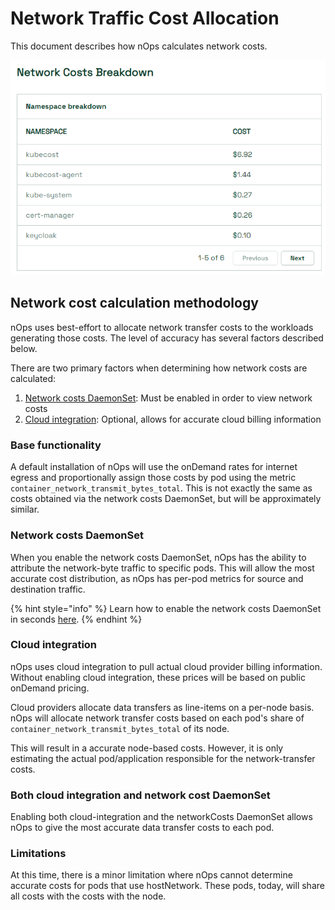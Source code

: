 # Network Traffic Cost Allocation

This document describes how nOps calculates network costs.

![network-costs screenshot](/images/network-cost-overview.png)

## Network cost calculation methodology

nOps uses best-effort to allocate network transfer costs to the workloads generating those costs. The level of accuracy has several factors described below.

There are two primary factors when determining how network costs are calculated:&#x20;

1. [Network costs DaemonSet](/install-and-configure/advanced-configuration/network-costs-configuration.md): Must be enabled in order to view network costs
2. [Cloud integration](/install-and-configure/install/cloud-integration/README.md): Optional, allows for accurate cloud billing information

### Base functionality

A default installation of nOps will use the onDemand rates for internet egress and proportionally assign those costs by pod using the metric `container_network_transmit_bytes_total`. This is not exactly the same as costs obtained via the network costs DaemonSet, but will be approximately similar.

### Network costs DaemonSet

When you enable the network costs DaemonSet, nOps has the ability to attribute the network-byte traffic to specific pods. This will allow the most accurate cost distribution, as nOps has per-pod metrics for source and destination traffic.

{% hint style="info" %}
Learn how to enable the network costs DaemonSet in seconds [here](/install-and-configure/advanced-configuration/network-costs-configuration.md#enabling-network-costs).
{% endhint %}

### Cloud integration

nOps uses cloud integration to pull actual cloud provider billing information. Without enabling cloud integration, these prices will be based on public onDemand pricing.

Cloud providers allocate data transfers as line-items on a per-node basis. nOps will allocate network transfer costs based on each pod's share of `container_network_transmit_bytes_total` of its node.

This will result in a accurate node-based costs. However, it is only estimating the actual pod/application responsible for the network-transfer costs.

### Both cloud integration and network cost DaemonSet

Enabling both cloud-integration and the networkCosts DaemonSet allows nOps to give the most accurate data transfer costs to each pod.

### Limitations

At this time, there is a minor limitation where nOps cannot determine accurate costs for pods that use hostNetwork. These pods, today, will share all costs with the costs with the node.
